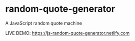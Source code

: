 # random-quote-generator
A JavaScript random quote machine

LIVE DEMO: https://js-random-quote-generator.netlify.com
